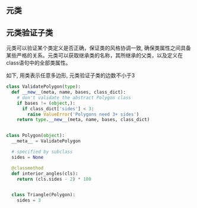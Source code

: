 
## 元类

## 元类验证子类

元类可以验证某个类定义是否正确，保证类的风格协调一致, 确保类属性之间具备某些严格的关系。元类可以获取继承类的名称，其所继承的父类，以及定义在class语句中的全部类属性。

如下, 用类表示任意多边形, 元类验证子类的边数不小于3

```python
class ValidatePolygon(type):
  def __new__(meta, name, bases, class_dict):
    # don't validate the abstract Polygon class
    if bases != (object,):
      if class_dict['sides'] < 3:
        raise ValueError('Polygons need 3+ sides')
    return type.__new__(meta, name, bases, class_dict)


class Polygon(object):
  __meta__ = ValidatePolygon

  # specified by subclass
  sides = None

  @classmethod
  def interior_angles(cls):
    return (cls.sides - 2) * 180


  class Triangle(Polygon):
    sides = 3
```
